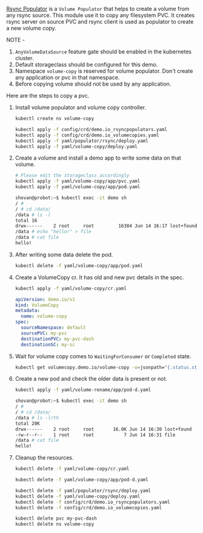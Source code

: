 [Rsync Populator](https://github.com/shovanmaity/k8s-volume-copy/blob/main/docs/demo/02_rsync_populator.md) is a `Volume Populator` that helps to create a volume from any rsync source. This module use it to copy any filesystem PVC. It creates rsync server on source PVC and rsync client is used as populator to create a new volume copy.

NOTE -
1. `AnyVolumeDataSource` feature gate should be enabled in the kubernetes cluster.
2. Default storageclass should be configured for this demo.
3. Namespace `volume-copy` is reserved for volume populator. Don't create any application or pvc in that namespace.
4. Before copying volume should not be used by any application.

Here are the steps to copy a pvc.
1. Install volume populator and volume copy controller.
   ```bash
   kubectl create ns volume-copy
   ```
   ```bash
   kubectl apply -f config/crd/demo.io_rsyncpopulators.yaml
   kubectl apply -f config/crd/demo.io_volumecopies.yaml
   kubectl apply -f yaml/populator/rsync/deploy.yaml
   kubectl apply -f yaml/volume-copy/deploy.yaml
   ```
2. Create a volume and install a demo app to write some data on that volume.
   ```bash
   # Please edit the storageclass accordingly
   kubectl apply -f yaml/volume-copy/app/pvc.yaml
   kubectl apply -f yaml/volume-copy/app/pod.yaml
   ```
   ```bash
   shovan@probot:~$ kubectl exec -it demo sh
   / #
   / # cd /data/
   /data # ls -l
   total 16
   drwx------    2 root     root         16384 Jun 14 16:17 lost+found
   /data # echo "hello!" > file
   /data # cat file
   hello!
   ```
3. After writing some data delete the pod.
   ```bash
   kubectl delete -f yaml/volume-copy/app/pod.yaml
   ```
4. Create a  VolumeCopy cr. It has old and new pvc details in the spec.
   ```bash
   kubectl apply -f yaml/volume-copy/cr.yaml
   ```
   ```yaml
   apiVersion: demo.io/v1
   kind: VolumeCopy
   metadata:
     name: volume-copy
   spec:
     sourceNamespace: default
     sourcePVC: my-pvc
     destinationPVC: my-pvc-dash
     destinationSC: my-sc
   ```
5. Wait for volume copy comes to `WaitingForConsumer` or `Completed` state.
   ```bash
   kubectl get volumecopy.demo.io/volume-copy -o=jsonpath="{.status.state}{'\n'}"
   ```
6. Create a new pod and check the older data is present or not.
   ```bash
   kubectl apply -f yaml/volume-rename/app/pod-d.yaml
   ```
   ```bash
   shovan@probot:~$ kubectl exec -it demo sh
   / #
   / # cd /data/
   /data # ls -lrth
   total 20K
   drwx------    2 root     root       16.0K Jun 14 16:30 lost+found
   -rw-r--r--    1 root     root           7 Jun 14 16:31 file
   /data # cat file
   hello!
   ```
7. Cleanup the resources.
   ```bash
   kubectl delete -f yaml/volume-copy/cr.yaml
   ```
   ```bash
   kubectl delete -f yaml/volume-copy/app/pod-d.yaml
   ```
   ```bash
   kubectl delete -f yaml/populator/rsync/deploy.yaml
   kubectl delete -f yaml/volume-copy/deploy.yaml
   kubectl delete -f config/crd/demo.io_rsyncpopulators.yaml
   kubectl delete -f config/crd/demo.io_volumecopies.yaml
   ```
   ```bash
   kubectl delete pvc my-pvc-dash
   kubectl delete ns volume-copy
   ```
